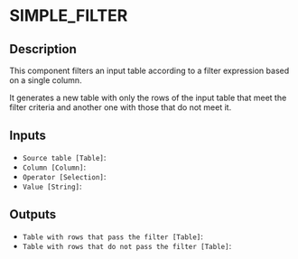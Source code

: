 
# SIMPLE_FILTER
## Description

 This component filters an input table according to a filter expression based on a single column.

 It generates a new table with only the rows of the input table that meet the filter criteria
 and another one with those that do not meet it.
 
## Inputs
* `Source table [Table]`: 
* `Column [Column]`: 
* `Operator [Selection]`: 
* `Value [String]`: 

## Outputs
* `Table with rows that pass the filter [Table]`: 
* `Table with rows that do not pass the filter [Table]`: 
